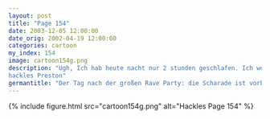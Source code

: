 ```yaml
---
layout: post
title: "Page 154"
date: 2003-12-05 12:00:00
date_orig: 2002-04-19 12:00:00
categories: cartoon
my_index: 154
image: cartoon154g.png
description: "Ugh, Ich hab heute nacht nur 2 stunden geschlafen. Ich weiß gar nichts mehr über die Party Pass auf Preston, Mir wird schlecht wenn ich versuche wie ein ,,cooler hacker\" zu lebenKeiner kann genau beschreiben wie ein geek lebt. wir sind halt nur normale leute also...spielen wir weiter ,,dungeons & dragons\" bei mir zuhause heute abend natürlich
hackles Preston"
germantitle: "Der Tag nach der großen Rave Party: die Scharade ist vorbei"
---
```


{% include figure.html src="cartoon154g.png" alt="Hackles Page 154"  %}
